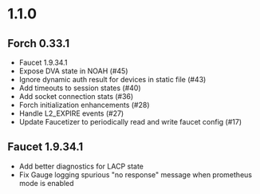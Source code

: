 # 1.1.0
## Forch 0.33.1
* Faucet 1.9.34.1
* Expose DVA state in NOAH (#45)
* Ignore dynamic auth result for devices in static file (#43)
* Add timeouts to session states (#40)
* Add socket connection stats (#36)
* Forch initialization enhancements (#28)
* Handle L2_EXPIRE events (#27)
* Update Faucetizer to periodically read and write faucet config (#17)
## Faucet 1.9.34.1
* Add better diagnostics for LACP state
* Fix Gauge logging spurious "no response" message when prometheus mode is enabled
